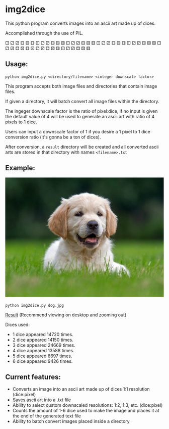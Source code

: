 img2dice
=======

This python program converts images into an ascii art made up of dices.

Accomplished through the use of PIL.

⚀ ⚁ ⚂ ⚃ ⚄ ⚅ ⚀ ⚁ ⚂ ⚃ ⚄ ⚅ ⚀ ⚁ ⚂ ⚃ ⚄ ⚅ ⚀ ⚁ ⚂ ⚃ ⚄ ⚅ ⚀ ⚁ ⚂ ⚃ ⚄ ⚅ ⚀ ⚁ ⚂ ⚃ ⚄ ⚅ ⚀ ⚁ ⚂ ⚃ ⚄ ⚅ ⚀ ⚁ ⚂ ⚃ ⚄ ⚅

Usage:
------

`python img2dice.py <directory/filename> <integer downscale factor>`

This program accepts both image files and directories that contain image files.

If given a directory, it will batch convert all image files within the directory.

The ingeger downscale factor is the ratio of pixel:dice, if no input is given the default value of 4 will be used to
generate an ascii art with ratio of 4 pixels to 1 dice.

Users can input a downscale factor of 1 if you desire a 1 pixel to 1 dice conversion ratio (it's gonna be a ton of dices).

After conversion, a `result` directory will be created and all converted ascii arts are stored in that directory with names `<filename>.txt`

Example:
------
![dog.jpg](example/dog.jpg)

`python img2dice.py dog.jpg`

[Result](https://htmlpreview.github.io/?https://github.com/Pradus7/img2dice/blob/master/example/example.html)
(Recommend viewing on desktop and zooming out)

Dices used:
- 1 dice appeared 14720 times.
- 2 dice appeared 14150 times.
- 3 dice appeared 24669 times.
- 4 dice appeared 13588 times.
- 5 dice appeared 6697 times.
- 6 dice appeared 9426 times.

Current features:
------
- Converts an image into an ascii art made up of dices 1:1 resolution (dice:pixel)
- Saves ascii art into a .txt file
- Ability to select custom downscaled resolutions: 1:2, 1:3, etc. (dice:pixel)
- Counts the amount of 1-6 dice used to make the image and places it at the end of the generated text file
- Ability to batch convert images placed inside a directory

